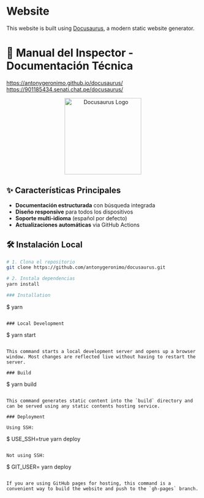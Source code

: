 # Website

This website is built using [Docusaurus](https://docusaurus.io/), a modern static website generator.



# 🚀 Manual del Inspector - Documentación Técnica

https://antonygeronimo.github.io/docusaurus/
https://901185434.senati.chat.pe/docusaurus/

<div align="center">
  <img src="https://w7.pngwing.com/pngs/663/653/png-transparent-docusaurus-favicon-logo-tech-companies-thumbnail.png" width="200" alt="Docusaurus Logo">
</div>

## ✨ Características Principales
- **Documentación estructurada** con búsqueda integrada
- **Diseño responsive** para todos los dispositivos
- **Soporte multi-idioma** (español por defecto)
- **Actualizaciones automáticas** via GitHub Actions

## 🛠️ Instalación Local
```bash
# 1. Clona el repositorio
git clone https://github.com/antonygeronimo/docusaurus.git

# 2. Instala dependencias
yarn install

### Installation

```
$ yarn
```

### Local Development

```
$ yarn start
```

This command starts a local development server and opens up a browser window. Most changes are reflected live without having to restart the server.

### Build

```
$ yarn build
```

This command generates static content into the `build` directory and can be served using any static contents hosting service.

### Deployment

Using SSH:

```
$ USE_SSH=true yarn deploy
```

Not using SSH:

```
$ GIT_USER=<Your GitHub username> yarn deploy
```

If you are using GitHub pages for hosting, this command is a convenient way to build the website and push to the `gh-pages` branch.
